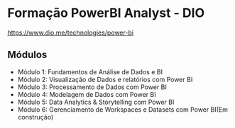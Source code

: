 # Formação PowerBI Analyst - DIO 
https://www.dio.me/technologies/power-bi

## Módulos

- Módulo 1: Fundamentos de Análise de Dados e BI
- Módulo 2: Visualização de Dados e relatórios com Power BI
- Módulo 3: Processamento de Dados com Power BI
- Módulo 4: Modelagem de Dados com Power BI
- Módulo 5: Data Analytics & Storytelling com Power BI
- Módulo 6: Gerenciamento de Workspaces e Datasets com Power BI(Em construção)
